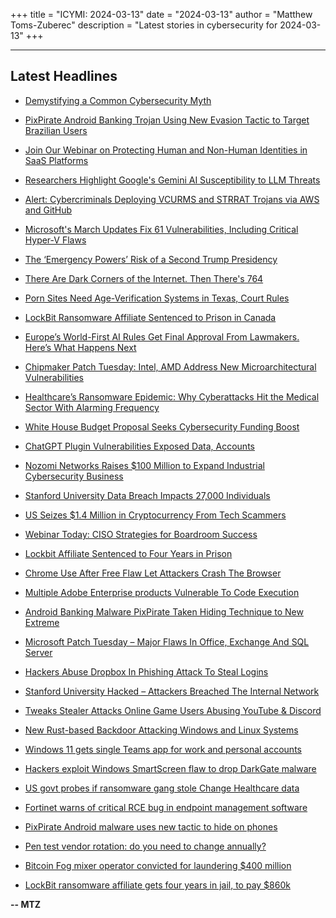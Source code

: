 +++
title = "ICYMI: 2024-03-13"
date = "2024-03-13"
author = "Matthew Toms-Zuberec"
description = "Latest stories in cybersecurity for 2024-03-13"
+++

---------------------------------------------------------------------------
## Latest Headlines
- [Demystifying a Common Cybersecurity Myth](https://thehackernews.com/2024/03/demystifying-common-cybersecurity-myth.html)

- [PixPirate Android Banking Trojan Using New Evasion Tactic to Target Brazilian Users](https://thehackernews.com/2024/03/pixpirate-android-banking-trojan-using.html)

- [Join Our Webinar on Protecting Human and Non-Human Identities in SaaS Platforms](https://thehackernews.com/2024/03/join-our-webinar-on-protecting-human.html)

- [Researchers Highlight Google's Gemini AI Susceptibility to LLM Threats](https://thehackernews.com/2024/03/researchers-highlight-googles-gemini-ai.html)

- [Alert: Cybercriminals Deploying VCURMS and STRRAT Trojans via AWS and GitHub](https://thehackernews.com/2024/03/alert-cybercriminals-deploying-vcurms.html)

- [Microsoft's March Updates Fix 61 Vulnerabilities, Including Critical Hyper-V Flaws](https://thehackernews.com/2024/03/microsofts-march-updates-fix-61.html)

- [The ‘Emergency Powers’ Risk of a Second Trump Presidency](https://www.wired.com/story/donald-trump-emergency-powers/)

- [There Are Dark Corners of the Internet. Then There's 764](https://www.wired.com/story/764-com-child-predator-network/)

- [Porn Sites Need Age-Verification Systems in Texas, Court Rules](https://www.wired.com/story/texas-porn-sites-age-verification/)

- [LockBit Ransomware Affiliate Sentenced to Prison in Canada](https://www.securityweek.com/lockbit-ransomware-affiliate-sentenced-to-prison-in-canada/)

- [Europe’s World-First AI Rules Get Final Approval From Lawmakers. Here’s What Happens Next](https://www.securityweek.com/europes-world-first-ai-rules-get-final-approval-from-lawmakers-heres-what-happens-next/)

- [Chipmaker Patch Tuesday: Intel, AMD Address New Microarchitectural Vulnerabilities](https://www.securityweek.com/chipmaker-patch-tuesday-intel-amd-address-new-microarchitectural-vulnerabilities/)

- [Healthcare’s Ransomware Epidemic: Why Cyberattacks Hit the Medical Sector With Alarming Frequency](https://www.securityweek.com/healthcares-ransomware-epidemic-why-cyberattacks-hit-the-medical-sector-with-alarming-frequency/)

- [White House Budget Proposal Seeks Cybersecurity Funding Boost](https://www.securityweek.com/white-house-budget-proposal-seeks-cybersecurity-funding-boost/)

- [ChatGPT Plugin Vulnerabilities Exposed Data, Accounts](https://www.securityweek.com/chatgpt-plugin-vulnerabilities-exposed-data-accounts/)

- [Nozomi Networks Raises $100 Million to Expand Industrial Cybersecurity Business](https://www.securityweek.com/nozomi-networks-raises-100-million-to-expand-industrial-cybersecurity-business/)

- [Stanford University Data Breach Impacts 27,000 Individuals](https://www.securityweek.com/stanford-university-data-breach-impacts-27000-individuals/)

- [US Seizes $1.4 Million in Cryptocurrency From Tech Scammers](https://www.securityweek.com/us-seizes-1-4-million-in-cryptocurrency-from-tech-scammers/)

- [Webinar Today: CISO Strategies for Boardroom Success](https://www.securityweek.com/webinar-today-ciso-strategies-for-boardroom-success/)

- [Lockbit Affiliate Sentenced to Four Years in Prison](https://cybersecuritynews.com/lockbit-affiliate-sentenced/)

- [Chrome Use After Free Flaw Let Attackers Crash The Browser](https://cybersecuritynews.com/chrome-use-after-free-flaw-crash/)

- [Multiple Adobe Enterprise products Vulnerable To Code Execution](https://cybersecuritynews.com/adobe-enterprise-products-vulnerabilities/)

- [Android Banking Malware PixPirate Taken Hiding Technique to New Extreme](https://cybersecuritynews.com/android-banking-malware/)

- [Microsoft Patch Tuesday – Major Flaws In Office, Exchange And SQL Server](https://cybersecuritynews.com/microsoft-patch-tuesday-march-2024/)

- [Hackers Abuse Dropbox In Phishing Attack To Steal Logins](https://cybersecuritynews.com/dropbox-phishing-attack-logins/)

- [Stanford University Hacked – Attackers Breached The Internal Network](https://cybersecuritynews.com/stanford-university-hacked/)

- [Tweaks Stealer Attacks Online Game Users Abusing YouTube & Discord](https://cybersecuritynews.com/tweaks-stealer-attacks-game/)

- [New Rust-based Backdoor Attacking Windows and Linux Systems](https://cybersecuritynews.com/new-rust-based-backdoor-attacking/)

- [Windows 11 gets single Teams app for work and personal accounts](https://www.bleepingcomputer.com/news/microsoft/windows-11-gets-single-teams-app-for-work-and-personal-accounts/)

- [Hackers exploit Windows SmartScreen flaw to drop DarkGate malware](https://www.bleepingcomputer.com/news/security/hackers-exploit-windows-smartscreen-flaw-to-drop-darkgate-malware/)

- [US govt probes if ransomware gang stole Change Healthcare data](https://www.bleepingcomputer.com/news/security/us-govt-probes-if-ransomware-gang-stole-change-healthcare-data/)

- [Fortinet warns of critical RCE bug in endpoint management software](https://www.bleepingcomputer.com/news/security/fortinet-warns-of-critical-rce-bug-in-endpoint-management-software/)

- [PixPirate Android malware uses new tactic to hide on phones](https://www.bleepingcomputer.com/news/security/pixpirate-android-malware-uses-new-tactic-to-hide-on-phones/)

- [Pen test vendor rotation: do you need to change annually?](https://www.bleepingcomputer.com/news/security/pen-test-vendor-rotation-do-you-need-to-change-annually/)

- [Bitcoin Fog mixer operator convicted for laundering $400 million](https://www.bleepingcomputer.com/news/legal/bitcoin-fog-mixer-operator-convicted-for-laundering-400-million/)

- [LockBit ransomware affiliate gets four years in jail, to pay $860k](https://www.bleepingcomputer.com/news/security/lockbit-ransomware-affiliate-gets-four-years-in-jail-to-pay-860k/)

**-- MTZ**
